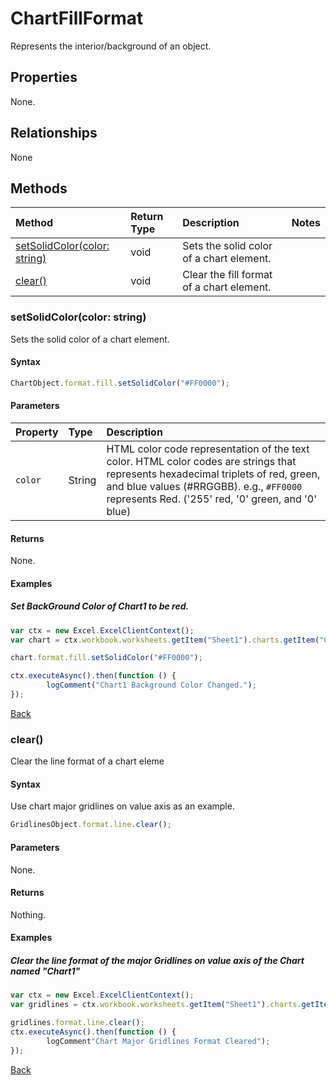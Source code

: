 # ChartFillFormat
Represents the interior/background of an object.

## Properties
None.

## Relationships
None

## Methods

| Method     | Return Type    |Description|Notes  |
|:-----------------|:--------|:----------|:------|
|[setSolidColor(color: string)](#setsolidcolorcolor-string)|void |Sets the solid color of a chart element.
|[clear()](#clear)|void |Clear the fill format of a chart element.



### setSolidColor(color: string)

Sets the solid color of a chart element.

#### Syntax
```js
ChartObject.format.fill.setSolidColor("#FF0000");	
```

#### Parameters
| Property         | Type    |Description|
|:-----------------|:--------|:----------|
|`color`|String|HTML color code representation of the text color. HTML color codes are strings that represents hexadecimal triplets of red, green, and blue values (#RRGGBB). e.g., `#FF0000` represents Red. ('255' red, '0' green, and '0' blue) |


#### Returns
None.

#### Examples

##### Set BackGround Color of Chart1 to be red.
```js
var ctx = new Excel.ExcelClientContext();
var chart = ctx.workbook.worksheets.getItem("Sheet1").charts.getItem("Chart1");	

chart.format.fill.setSolidColor("#FF0000");

ctx.executeAsync().then(function () {
		logComment("Chart1 Background Color Changed.");
});
```
[Back](#methods)

### clear()

Clear the line format of a chart eleme

#### Syntax
Use chart major gridlines on value axis as an example.
```js
GridlinesObject.format.line.clear();
```

#### Parameters
None.

#### Returns

Nothing.

#### Examples

##### Clear the line format of the major Gridlines on value axis of the Chart named "Chart1"

```js
var ctx = new Excel.ExcelClientContext();
var gridlines = ctx.workbook.worksheets.getItem("Sheet1").charts.getItem("Chart1").axes.valueaxis.majorGridlines;	

gridlines.format.line.clear();
ctx.executeAsync().then(function () {
		logComment"Chart Major Gridlines Format Cleared");
});
```
[Back](#methods)